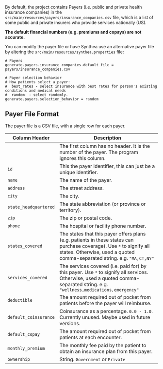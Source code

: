 By default, the project contains Payers (i.e. public and private health insurance companies) in the `src/main/resources/payers/insurance_companies.csv` file, which is a list of some public and private insurers who provide services nationally (US). 

**The default financial numbers (e.g. premiums and copays) are not accurate.**

You can modify the payer file or have Synthea use an alternative payer file by altering the `src/main/resources/synthea.properties` file:

```properties
# Payers
generate.payers.insurance_companies.default_file = payers/insurance_companies.csv

# Payer selection behavior
# How patients select a payer:
#  best_rates - select insurance with best rates for person's existing conditions and medical needs
#  random  - select randomly.
generate.payers.selection_behavior = random
```

## Payer File Format

The payer file is a CSV file, with a single row for each payer.

Column Header | Description
--------------|------------
` ` | The first column has no header. It is the number of the payer. The program ignores this column.
`id` | This the payer identifier, this can just be a unique identifier.
`name` | The name of the payer.
`address` | The street address.
`city` | The city.
`state_headquartered` | The state abbreviation (or province or territory).
`zip` | The zip or postal code.
`phone` | The hospital or facility phone number.
`states_covered` | The states that this payer offers plans (e.g. patients in these states can purchase coverage). Use `*` to signify all states. Otherwise, used a quoted comma-separated string. e.g. `"MA,CT,NY"`
`services_covered` | The services covered (i.e. paid for) by this payer. Use `*` to signify all services. Otherwise, used a quoted comma-separated string. e.g. `"wellness,medications,emergency"`
`deductible` | The amount required out of pocket from patients before the payer will reimburse.
`default_coinsurance` | Coinsurance as a percentage. `0.0 - 1.0`. Currently unused. Maybe used in future versions.
`default_copay` | The amount required out of pocket from patients at each encounter.
`monthly_premium` | The monthly fee paid by the patient to obtain an insurance plan from this payer.
`ownership` | String. `Government` or `Private`
